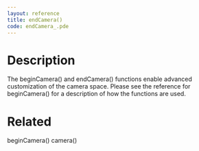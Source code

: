 ```yaml
---
layout: reference
title: endCamera()
code: endCamera_.pde
---
```


# Description

The beginCamera() and endCamera() functions enable advanced customization of the camera space. Please see the reference for beginCamera() for a description of how the functions are used.

# Related

beginCamera()
camera()
